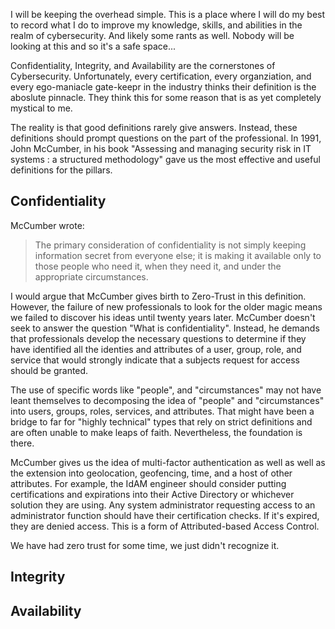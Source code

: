 I will be keeping the overhead simple. This is a place where I will do my best to record what I do to improve my knowledge, skills, and abilities in the realm of cybersecurity. And likely some rants as well. Nobody will be looking at this and so it's a safe space... 

Confidentiality, Integrity, and Availability are the cornerstones of Cybersecurity. Unfortunately, every certification, every organziation, and every ego-maniacle gate-keepr in the industry thinks their definition is the aboslute pinnacle. They think this for some reason that is as yet completely mystical to me.  

The reality is that good definitions rarely give answers. Instead, these definitions should prompt questions on the part of the professional. In 1991, John McCumber, in his book "Assessing and managing security risk in IT systems : a structured methodology" gave us the most effective and useful definitions for the pillars. 

## Confidentiality ##
McCumber wrote:
> The primary consideration of confidentiality is not simply keeping information secret from everyone else; it is making it available only to those people who need it, when they need it, and under the appropriate circumstances. 

I would argue that McCumber gives birth to Zero-Trust in this definition. However, the failure of new professionals to look for the older magic means we failed to discover his ideas until twenty years later. McCumber doesn't seek to answer the question "What is confidentiality". Instead, he demands that professionals develop the necessary questions to determine if they have identified all the identies and attributes of a user, group, role, and service that would strongly indicate that a subjects request for access should be granted.

The use of specific words like "people", and "circumstances" may not have leant themselves to decomposing the idea of "people" and "circumstances" into users, groups, roles, services, and attributes. That might have been a bridge to far for "highly technical" types that rely on strict definitions and are often unable to make leaps of faith. Nevertheless, the foundation is there.

McCumber gives us the idea of multi-factor authentication as well as well as the extension into geolocation, geofencing, time, and a host of other attributes. For example, the IdAM engineer should consider putting certifications and expirations into their Active Directory or whichever solution they are using. Any system administrator requesting access to an administrator function should have their certification checks. If it's expired, they are denied access. This is a form of Attributed-based Access Control. 

We have had zero trust for some time, we just didn't recognize it.

## Integrity ##

## Availability ##
